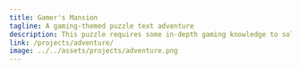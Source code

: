 ```yaml
---
title: Gamer's Mansion
tagline: A gaming-themed puzzle text adventure
description: This puzzle requires some in-depth gaming knowledge to solve - googling stuff is expected. See if you can open the vault in the attick.
link: /projects/adventure/
image: ../../assets/projects/adventure.png
---
```

